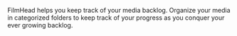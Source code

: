 FilmHead helps you keep track of your media backlog.
Organize your media in categorized folders to keep track
of your progress as you conquer your ever growing
backlog.

